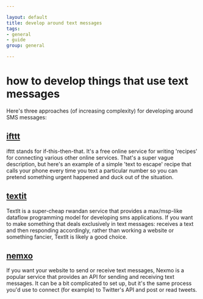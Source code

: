 ```yaml
---

layout: default
title: develop around text messages
tags: 
- general
- guide
group: general

---
```


# how to develop things that use text messages

Here's three approaches (of increasing complexity) for developing around SMS messages:

## [ifttt](https://ifttt.com/sms)

ifttt stands for if-this-then-that. It's a free online service for writing 'recipes' for connecting various other online services. That's a super vague description, but here's an example of a simple 'text to escape' recipe that calls your phone every time you text a particular number so you can pretend something urgent happened and duck out of the situation.

## [textit](http://textit.in/)

TextIt is a super-cheap rwandan service that provides a max/msp-like dataflow programming model for developing sms applications. If you want to make something that deals exclusively in text messages: receives a text and then responding accordingly, rather than working a website or something fancier, TextIt is likely a good choice.

## [nemxo](https://www.nexmo.com/pricing/)

If you want your website  to send or receive text messages, Nexmo is a popular service that provides an API for sending and receiving text messages. It can be a bit complicated to set up, but it's the same process you'd use to connect (for example) to Twitter's API and post or read tweets.